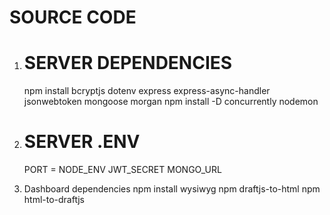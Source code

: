 # SOURCE CODE

1.  # SERVER DEPENDENCIES

    npm install bcryptjs dotenv express express-async-handler jsonwebtoken mongoose morgan
    npm install -D concurrently nodemon

2.  # SERVER .ENV

    PORT =
    NODE_ENV
    JWT_SECRET
    MONGO_URL

3. Dashboard dependencies
   npm install wysiwyg
   npm draftjs-to-html 
   npm html-to-draftjs
